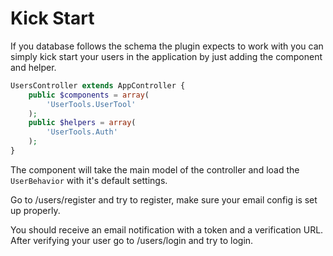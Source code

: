 Kick Start
==========

If you database follows the schema the plugin expects to work with you can simply kick start your users in the application by just adding the component and helper.

```php
UsersController extends AppController {
	public $components = array(
		'UserTools.UserTool'
	);
	public $helpers = array(
		'UserTools.Auth'
	);
}
```

The component will take the main model of the controller and load the ```UserBehavior``` with it's default settings.

Go to /users/register and try to register, make sure your email config is set up properly.

You should receive an email notification with a token and a verification URL. After verifying your user go to /users/login and try to login.